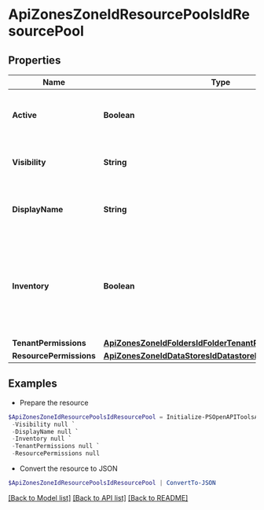 # ApiZonesZoneIdResourcePoolsIdResourcePool
## Properties

Name | Type | Description | Notes
------------ | ------------- | ------------- | -------------
**Active** | **Boolean** | Activate &#x60;true&#x60; or disable &#x60;false&#x60; the datastore | [optional] 
**Visibility** | **String** | Setting &#x60;private&#x60; or &#x60;public&#x60; | [optional] [default to "private"]
**DisplayName** | **String** | Optional Display Name (VMware only) | [optional] 
**Inventory** | **Boolean** | Enable &#x60;True&#x60; or disable &#x60;False&#x60; inventory sync for resource pool during cloud refresh | [optional] 
**TenantPermissions** | [**ApiZonesZoneIdFoldersIdFolderTenantPermissions[]**](ApiZonesZoneIdFoldersIdFolderTenantPermissions.md) |  | [optional] 
**ResourcePermissions** | [**ApiZonesZoneIdDataStoresIdDatastoreResourcePermissions**](ApiZonesZoneIdDataStoresIdDatastoreResourcePermissions.md) |  | [optional] 

## Examples

- Prepare the resource
```powershell
$ApiZonesZoneIdResourcePoolsIdResourcePool = Initialize-PSOpenAPIToolsApiZonesZoneIdResourcePoolsIdResourcePool  -Active null `
 -Visibility null `
 -DisplayName null `
 -Inventory null `
 -TenantPermissions null `
 -ResourcePermissions null
```

- Convert the resource to JSON
```powershell
$ApiZonesZoneIdResourcePoolsIdResourcePool | ConvertTo-JSON
```

[[Back to Model list]](../README.md#documentation-for-models) [[Back to API list]](../README.md#documentation-for-api-endpoints) [[Back to README]](../README.md)

